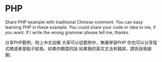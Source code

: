 # PHP
Share PHP example with traditional Chinese comment.
You can easy learning PHP in these example.
You could share your code or idea to me, if you want.
If I write the wrong grammar please tell me, thanks.

分享PHP範例，附上中文註解
大家可以從範例中，無痛學習PHP
你也可以分享程式碼或者是點子給我，如果你願意的話
如果我的英文文法有錯誤，請告訴我謝謝。
